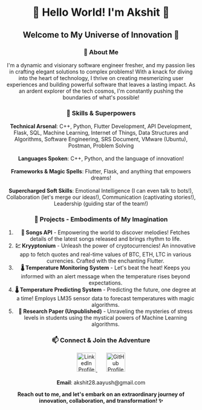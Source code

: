 <h1 align="center"><b>👋 Hello World! I'm Akshit 👋</b></h1>


<h2 align="center"><b>Welcome to My Universe of Innovation 🚀</b></h2>

<h3 align="center"><b>📝 About Me</b></h3>

<p align="center">
  I'm a dynamic and visionary software engineer fresher, and my passion lies in crafting elegant solutions to complex problems!
  With a knack for diving into the heart of technology, I thrive on creating mesmerizing user experiences and building powerful software that leaves a lasting impact.
  As an ardent explorer of the tech cosmos, I'm constantly pushing the boundaries of what's possible!
</p>

<h3 align="center"><b>🌟 Skills & Superpowers</b></h3>

<p align="center">
  <b>Technical Arsenal</b>: C++, Python, Flutter Development, API Development, Flask, SQL, Machine Learning, Internet of Things, Data Structures and Algorithms, Software Engineering, SRS Document, VMware (Ubuntu), Postman, Problem Solving
  <br><br>
  <b>Languages Spoken</b>: C++, Python, and the language of innovation!
  <br><br>
  <b>Frameworks & Magic Spells</b>: Flutter, Flask, and anything that empowers dreams!
  <br><br>
  <b>Supercharged Soft Skills</b>: Emotional Intelligence (I can even talk to bots!), Collaboration (let's merge our ideas!), Communication (captivating stories!), Leadership (guiding star of the team!)
</p>

<h3 align="center"><b>🌈 Projects - Embodiments of My Imagination</b></h3>

<ol align="center">
  <li>
    <b>🎵 Songs API</b> - Empowering the world to discover melodies! Fetches details of the latest songs released and brings rhythm to life.
  </li>
  <li>
    <b>💹 Kryyptonium</b> - Unleash the power of cryptocurrencies! An innovative app to fetch quotes and real-time values of BTC, ETH, LTC in various currencies. Crafted with the enchanting Flutter.
  </li>
  <li>
    <b>🌡️ Temperature Monitoring System</b> - Let's beat the heat! Keeps you informed with an alert message when the temperature rises beyond expectations.
  </li>
  <li>
    <b>🌡️ Temperature Predicting System</b> - Predicting the future, one degree at a time! Employs LM35 sensor data to forecast temperatures with magic algorithms.
  </li>
  <li>
    <b>📄 Research Paper (Unpublished)</b> - Unraveling the mysteries of stress levels in students using the mystical powers of Machine Learning algorithms.
  </li>
</ol>

<h3 align="center"><b>📫 Connect & Join the Adventure</b></h3>

<p align="center">
  <a href="https://www.linkedin.com/in/akshit-raj-458933182/" target="_blank">
    <img src="[linkedin-icon-url](https://icons-for-free.com/iconfiles/png/512/linkedin+logo+logo+website+icon-1320190502911715717.p)" alt="LinkedIn Profile" width="50" height="50">
  </a>
  &nbsp;&nbsp;&nbsp;&nbsp;&nbsp;
  <a href="https://github.com/akscpp" target="_blank">
    <img src="github-icon-url" alt="GitHub Profile" width="50" height="50">
  </a>
  <br><br>
  <b>Email</b>: akshit28.aayush@gmail.com
</p>

<p align="center">
  <b>Reach out to me, and let's embark on an extraordinary journey of innovation, collaboration, and transformation! ✨</b>
</p>






<!---
akscpp/akscpp is a ✨ special ✨ repository because its `README.md` (this file) appears on your GitHub profile.
You can click the Preview link to take a look at your changes.
--->
